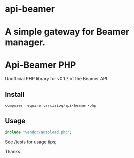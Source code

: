 # api-beamer
A simple gateway for Beamer manager.
=======
# Api-Beamer PHP

Unofficial PHP library for v0.1.2 of the Beamer API.

## Install
```
composer require tarcisioq/api-beamer-php
```

## Usage
```php
include "vendor/autoload.php";
```

See /tests for usage tips;

Thanks.